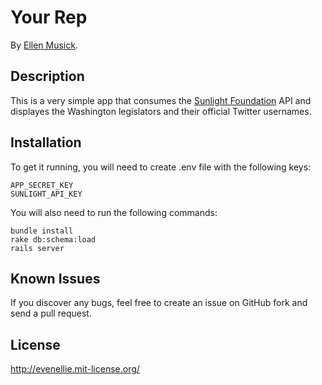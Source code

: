# Your Rep
By [Ellen Musick](http://blog.ellenmusick.com/).

## Description
This is a very simple app that consumes the [Sunlight Foundation](http://sunlightfoundation.com/) API and displayes the Washington legislators and their official Twitter usernames.

## Installation

To get it running, you will need to create .env file with the following keys:
```
APP_SECRET_KEY
SUNLIGHT_API_KEY
```
You will also need to run the following commands:
```
bundle install
rake db:schema:load
rails server
```

## Known Issues
If you discover any bugs, feel free to create an issue on GitHub fork and
send a pull request.

## License
http://evenellie.mit-license.org/
